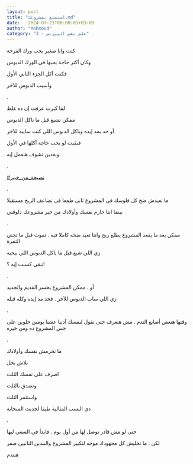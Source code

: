 ```yaml
---
layout: post
title: "استمتع بمشروعك.md"
date:   2024-07-21T00:00:01+03:00
author: "Mahmoud"
category: "3 - علم نفس البيزنس"
---
```

كنت وانا صغير بحب ورك الفرخة

وكان أكتر حاجة بحبها في الورك الدبوس

فكنت آكل الجزء التاني الأول

وأسيب الدبوس للآخر

.

لما كبرت عرفت إن ده غلط

ممكن تشبع قبل ما تاكل الدبوس

أو حد يمد إيده وياكل الدبوس اللي كنت سايبه للآخر

فبقيت لو بحب حاجة آكلها في الأول

وبعدين نشوف هنعمل إيه

.

[<u>\#نصيحة_من_خبير</u>](https://www.facebook.com/hashtag/%D9%86%D8%B5%D9%8A%D8%AD%D8%A9_%D9%85%D9%86_%D8%AE%D8%A8%D9%8A%D8%B1?__eep__=6&__cft__%5b0%5d=AZU38G1WtWFnzst1oX5FIqqLr7ZtB2mzwi0q__CvygY91WRNiKvJ3phRT25vA5ZMU_paOPOy8kyh2xXXBj46vMr1vUe_WmPFENwLYr5PVJkYa9TIA6PdqRUnKx89C59bgw_ojP9HEI94wx9Zuc5xZOoCLf-o0TMUd6UqONnL7w28icKgSxSZmlDvE-xvvhMYZJE&__tn__=*NK-R)

.

ما تعيدش ضخ كل فلوسك في المشروع تاني طمعا في تضاعف الربح
مستقبلا

بينما انتا حارم نفسك وأولادك من خير مشروعك دلوقتي

.

ممكن بعد ما يقعد المشروع يطلع ربح وانتا تعيد ضخه كاملا
فيه . تموت قبل ما تجني الثمرة

زي اللي شبع قبل ما ياكل الدبوس اللي بيحبه

تبقى كسبت إيه ؟!

.

أو . ممكن المشروع يخسر القديم والجديد

زي اللي ساب الدبوس للآخر . فحد مد إيده وكله قبله

.

وقتها هتعض أصابع الندم . مش هتعرف حتى تقول لنفسك آدينا
عشنا يومين حلوين على حس المشروع ده ومن خيره

.

ما تحرمش نفسك وأولادك

بلاش بخل

اصرف على نفسك الثلث

وتصدق بالثلث

واستثمر الثلث

دي النسب المثالية طبقا لحديث السحابة

.

حتى لو مش قادر توصل لها من أول يوم . فابدأ في السعي
ليها

لكن . ما تخليش كل مجهودك موجه لتكبير المشروع والبندين
التانيين صفر

هتندم
